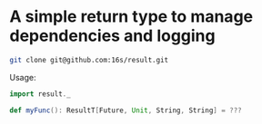 # A simple return type to manage dependencies and logging

```sh
git clone git@github.com:16s/result.git
```

Usage:
```scala
import result._

def myFunc(): ResultT[Future, Unit, String, String] = ???

```